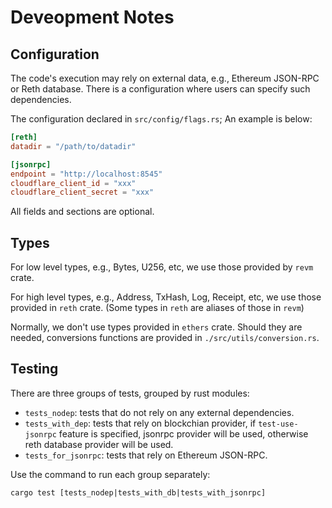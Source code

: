 # Deveopment Notes

## Configuration

The code's execution may rely on external data, e.g., Ethereum JSON-RPC or Reth database.
There is a configuration where users can specify such dependencies.

The configuration declared in `src/config/flags.rs`;
An example is below:

```toml
[reth]
datadir = "/path/to/datadir"

[jsonrpc]
endpoint = "http://localhost:8545"
cloudflare_client_id = "xxx"
cloudflare_client_secret = "xxx"
```

All fields and sections are optional.

## Types

For low level types, e.g., Bytes, U256, etc, we use those provided by `revm` crate.

For high level types, e.g., Address, TxHash, Log, Receipt, etc, we use those provided in `reth` crate. (Some types in `reth` are aliases of those in `revm`)

Normally, we don't use types provided in `ethers` crate.
Should they are needed, conversions functions are provided in `./src/utils/conversion.rs`.

## Testing

There are three groups of tests, grouped by rust modules:
- `tests_nodep`: tests that do not rely on any external dependencies.
- `tests_with_dep`: tests that rely on blockchian provider, if `test-use-jsonrpc` feature is specified, jsonrpc provider will be used, otherwise reth database provider will be used.
- `tests_for_jsonrpc`: tests that rely on Ethereum JSON-RPC.

Use the command to run each group separately:

```
cargo test [tests_nodep|tests_with_db|tests_with_jsonrpc]
```
